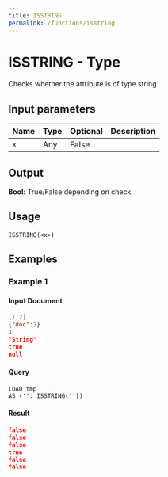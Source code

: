 ```yaml
---
title: ISSTRING
permalink: /functions/isstring
---
```


# ISSTRING - Type

Checks whether the attribute is of type string

## Input parameters

| Name | Type | Optional | Description |
| --- | --- | --- | --- |
| `x` | Any | False |  |

## Output

**Bool:** True/False depending on check

## Usage

```joda
ISSTRING(<x>)
```

## Examples

### Example 1

#### Input Document
```json
[1,2]
{"doc":1}
1
"String"
true
null
```


#### Query
```joda
LOAD tmp
AS ('': ISSTRING(''))
```
#### Result
```json
false
false
false
true
false
false
```


